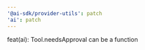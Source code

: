 ```yaml
---
'@ai-sdk/provider-utils': patch
'ai': patch
---
```


feat(ai): Tool.needsApproval can be a function
